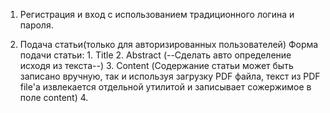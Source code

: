 1. Регистрация и вход с использованием традиционного логина и пароля.

2. Подача статьи(только для авторизированных пользователей)
   Форма подачи статьи: 
                   1. Title
                   2. Abstract (--Сделать авто определение исходя из текста--)
                   3. Content (Содержание статьи может быть записано вручную,
                               так и используя загрузку PDF файла, текст из PDF file'a
                               извлекается отдельной утилитой и записывает сожержимое
                               в поле content)
                   4. 
